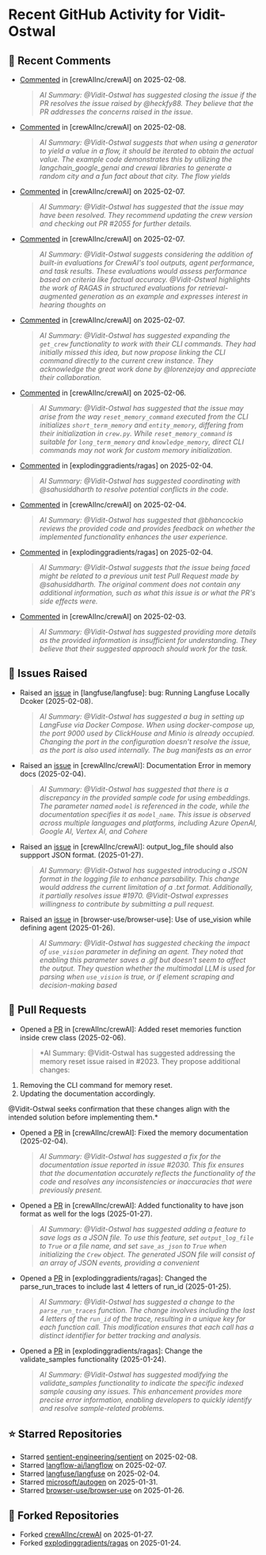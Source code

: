 # Recent GitHub Activity for Vidit-Ostwal

## 💬 Recent Comments
- [Commented](https://github.com/crewAIInc/crewAI/issues/2023#issuecomment-2644717512) in [crewAIInc/crewAI] on 2025-02-08.
  > *AI Summary: @Vidit-Ostwal has suggested closing the issue if the PR resolves the issue raised by @heckfy88. They believe that the PR addresses the concerns raised in the issue.*
- [Commented](https://github.com/crewAIInc/crewAI/issues/2025#issuecomment-2644714108) in [crewAIInc/crewAI] on 2025-02-08.
  > *AI Summary: @Vidit-Ostwal suggests that when using a generator to yield a value in a flow, it should be iterated to obtain the actual value. The example code demonstrates this by utilizing the langchain_google_genai and crewai libraries to generate a random city and a fun fact about that city. The flow yields*
- [Commented](https://github.com/crewAIInc/crewAI/issues/2055#issuecomment-2643704539) in [crewAIInc/crewAI] on 2025-02-07.
  > *AI Summary: @Vidit-Ostwal has suggested that the issue may have been resolved. They recommend updating the crew version and checking out PR #2055 for further details.*
- [Commented](https://github.com/crewAIInc/crewAI/pull/2047#issuecomment-2643616523) in [crewAIInc/crewAI] on 2025-02-07.
  > *AI Summary: @Vidit-Ostwal suggests considering the addition of built-in evaluations for CrewAI's tool outputs, agent performance, and task results. These evaluations would assess performance based on criteria like factual accuracy. @Vidit-Ostwal highlights the work of RAGAS in structured evaluations for retrieval-augmented generation as an example and expresses interest in hearing thoughts on*
- [Commented](https://github.com/crewAIInc/crewAI/pull/2047#issuecomment-2641883649) in [crewAIInc/crewAI] on 2025-02-07.
  > *AI Summary: @Vidit-Ostwal has suggested expanding the `get_crew` functionality to work with their CLI commands. They had initially missed this idea, but now propose linking the CLI command directly to the current crew instance. They acknowledge the great work done by @lorenzejay and appreciate their collaboration.*
- [Commented](https://github.com/crewAIInc/crewAI/issues/2023#issuecomment-2640720257) in [crewAIInc/crewAI] on 2025-02-06.
  > *AI Summary: @Vidit-Ostwal has suggested that the issue may arise from the way `reset_memory_command` executed from the CLI initializes `short_term_memory` and `entity_memory`, differing from their initialization in `crew.py`. While `reset_memory_command` is suitable for `long_term_memory` and `knowledge_memory`, direct CLI commands may not work for custom memory initialization.*
- [Commented](https://github.com/explodinggradients/ragas/pull/1880#issuecomment-2634875873) in [explodinggradients/ragas] on 2025-02-04.
  > *AI Summary: @Vidit-Ostwal has suggested coordinating with @sahusiddharth to resolve potential conflicts in the code.*
- [Commented](https://github.com/crewAIInc/crewAI/pull/1985#issuecomment-2634692022) in [crewAIInc/crewAI] on 2025-02-04.
  > *AI Summary: @Vidit-Ostwal has suggested that @bhancockio reviews the provided code and provides feedback on whether the implemented functionality enhances the user experience.*
- [Commented](https://github.com/explodinggradients/ragas/pull/1880#issuecomment-2634530854) in [explodinggradients/ragas] on 2025-02-04.
  > *AI Summary: @Vidit-Ostwal suggests that the issue being faced might be related to a previous unit test Pull Request made by @sahusiddharth. The original comment does not contain any additional information, such as what this issue is or what the PR's side effects were.*
- [Commented](https://github.com/crewAIInc/crewAI/issues/2025#issuecomment-2631615412) in [crewAIInc/crewAI] on 2025-02-03.
  > *AI Summary: @Vidit-Ostwal has suggested providing more details as the provided information is insufficient for understanding. They believe that their suggested approach should work for the task.*

## 🐛 Issues Raised
- Raised an [issue](https://github.com/langfuse/langfuse/issues/5432) in [langfuse/langfuse]: bug: Running Langfuse Locally Dcoker (2025-02-08).
  > *AI Summary: @Vidit-Ostwal has suggested a bug in setting up LangFuse via Docker Compose. When using docker-compose up, the port 9000 used by ClickHouse and Minio is already occupied. Changing the port in the configuration doesn't resolve the issue, as the port is also used internally. The bug manifests as an error*
- Raised an [issue](https://github.com/crewAIInc/crewAI/issues/2030) in [crewAIInc/crewAI]: Documentation Error in memory docs (2025-02-04).
  > *AI Summary: @Vidit-Ostwal has suggested that there is a discrepancy in the provided sample code for using embeddings. The parameter named `model` is referenced in the code, while the documentation specifies it as `model_name`. This issue is observed across multiple languages and platforms, including Azure OpenAI, Google AI, Vertex AI, and Cohere*
- Raised an [issue](https://github.com/crewAIInc/crewAI/issues/1984) in [crewAIInc/crewAI]: output_log_file should also suppport JSON format. (2025-01-27).
  > *AI Summary: @Vidit-Ostwal has suggested introducing a JSON format in the logging file to enhance parsability. This change would address the current limitation of a .txt format. Additionally, it partially resolves issue #1970. @Vidit-Ostwal expresses willingness to contribute by submitting a pull request.*
- Raised an [issue](https://github.com/browser-use/browser-use/issues/407) in [browser-use/browser-use]: Use of use_vision while defining agent (2025-01-26).
  > *AI Summary: @Vidit-Ostwal has suggested checking the impact of `use_vision` parameter in defining an agent. They noted that enabling this parameter saves a .gif but doesn't seem to affect the output. They question whether the multimodal LLM is used for parsing when `use_vision` is true, or if element scraping and decision-making based*

## 🚀 Pull Requests
- Opened a [PR](https://github.com/crewAIInc/crewAI/pull/2047) in [crewAIInc/crewAI]: Added reset memories function inside crew class (2025-02-06).
  > *AI Summary: @Vidit-Ostwal has suggested addressing the memory reset issue raised in #2023. They propose additional changes:

1. Removing the CLI command for memory reset.
2. Updating the documentation accordingly.

@Vidit-Ostwal seeks confirmation that these changes align with the intended solution before implementing them.*
- Opened a [PR](https://github.com/crewAIInc/crewAI/pull/2031) in [crewAIInc/crewAI]: Fixed the memory documentation (2025-02-04).
  > *AI Summary: @Vidit-Ostwal has suggested a fix for the documentation issue reported in issue #2030. This fix ensures that the documentation accurately reflects the functionality of the code and resolves any inconsistencies or inaccuracies that were previously present.*
- Opened a [PR](https://github.com/crewAIInc/crewAI/pull/1985) in [crewAIInc/crewAI]: Added functionality to have json format as well for the logs (2025-01-27).
  > *AI Summary: @Vidit-Ostwal has suggested adding a feature to save logs as a JSON file. To use this feature, set `output_log_file` to `True` or a file name, and set `save_as_json` to `True` when initializing the `Crew` object. The generated JSON file will consist of an array of JSON events, providing a convenient*
- Opened a [PR](https://github.com/explodinggradients/ragas/pull/1880) in [explodinggradients/ragas]: Changed the parse_run_traces to include last 4 letters of run_id (2025-01-25).
  > *AI Summary: @Vidit-Ostwal has suggested a change to the `parse_run_traces` function. The change involves including the last 4 letters of the `run_id` of the trace, resulting in a unique key for each function call. This modification ensures that each call has a distinct identifier for better tracking and analysis.*
- Opened a [PR](https://github.com/explodinggradients/ragas/pull/1879) in [explodinggradients/ragas]: Change the validate_samples functionality (2025-01-24).
  > *AI Summary: @Vidit-Ostwal has suggested modifying the validate_samples functionality to indicate the specific indexed sample causing any issues. This enhancement provides more precise error information, enabling developers to quickly identify and resolve sample-related problems.*

## ⭐ Starred Repositories
- Starred [sentient-engineering/sentient](https://github.com/sentient-engineering/sentient) on 2025-02-08.
- Starred [langflow-ai/langflow](https://github.com/langflow-ai/langflow) on 2025-02-07.
- Starred [langfuse/langfuse](https://github.com/langfuse/langfuse) on 2025-02-04.
- Starred [microsoft/autogen](https://github.com/microsoft/autogen) on 2025-01-31.
- Starred [browser-use/browser-use](https://github.com/browser-use/browser-use) on 2025-01-26.

## 🍴 Forked Repositories
- Forked [crewAIInc/crewAI](https://github.com/Vidit-Ostwal/crewAI) on 2025-01-27.
- Forked [explodinggradients/ragas](https://github.com/Vidit-Ostwal/ragas) on 2025-01-24.
